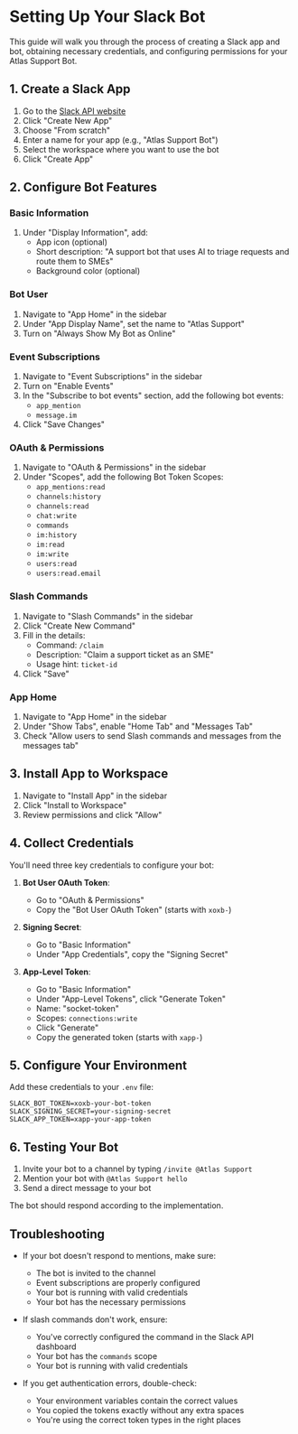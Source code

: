 # Setting Up Your Slack Bot

This guide will walk you through the process of creating a Slack app and bot, obtaining necessary credentials, and configuring permissions for your Atlas Support Bot.

## 1. Create a Slack App

1. Go to the [Slack API website](https://api.slack.com/apps)
2. Click "Create New App"
3. Choose "From scratch"
4. Enter a name for your app (e.g., "Atlas Support Bot")
5. Select the workspace where you want to use the bot
6. Click "Create App"

## 2. Configure Bot Features

### Basic Information
1. Under "Display Information", add:
   - App icon (optional)
   - Short description: "A support bot that uses AI to triage requests and route them to SMEs"
   - Background color (optional)

### Bot User
1. Navigate to "App Home" in the sidebar
2. Under "App Display Name", set the name to "Atlas Support"
3. Turn on "Always Show My Bot as Online"

### Event Subscriptions
1. Navigate to "Event Subscriptions" in the sidebar
2. Turn on "Enable Events"
3. In the "Subscribe to bot events" section, add the following bot events:
   - `app_mention`
   - `message.im`
4. Click "Save Changes"

### OAuth & Permissions
1. Navigate to "OAuth & Permissions" in the sidebar
2. Under "Scopes", add the following Bot Token Scopes:
   - `app_mentions:read`
   - `channels:history`
   - `channels:read`
   - `chat:write`
   - `commands`
   - `im:history`
   - `im:read`
   - `im:write`
   - `users:read`
   - `users:read.email`

### Slash Commands
1. Navigate to "Slash Commands" in the sidebar
2. Click "Create New Command"
3. Fill in the details:
   - Command: `/claim`
   - Description: "Claim a support ticket as an SME"
   - Usage hint: `ticket-id`
4. Click "Save"

### App Home
1. Navigate to "App Home" in the sidebar
2. Under "Show Tabs", enable "Home Tab" and "Messages Tab"
3. Check "Allow users to send Slash commands and messages from the messages tab"

## 3. Install App to Workspace

1. Navigate to "Install App" in the sidebar
2. Click "Install to Workspace"
3. Review permissions and click "Allow"

## 4. Collect Credentials

You'll need three key credentials to configure your bot:

1. **Bot User OAuth Token**:
   - Go to "OAuth & Permissions"
   - Copy the "Bot User OAuth Token" (starts with `xoxb-`)

2. **Signing Secret**:
   - Go to "Basic Information"
   - Under "App Credentials", copy the "Signing Secret"

3. **App-Level Token**:
   - Go to "Basic Information"
   - Under "App-Level Tokens", click "Generate Token"
   - Name: "socket-token"
   - Scopes: `connections:write`
   - Click "Generate"
   - Copy the generated token (starts with `xapp-`)

## 5. Configure Your Environment

Add these credentials to your `.env` file:

```
SLACK_BOT_TOKEN=xoxb-your-bot-token
SLACK_SIGNING_SECRET=your-signing-secret
SLACK_APP_TOKEN=xapp-your-app-token
```

## 6. Testing Your Bot

1. Invite your bot to a channel by typing `/invite @Atlas Support`
2. Mention your bot with `@Atlas Support hello`
3. Send a direct message to your bot

The bot should respond according to the implementation.

## Troubleshooting

- If your bot doesn't respond to mentions, make sure:
  - The bot is invited to the channel
  - Event subscriptions are properly configured
  - Your bot is running with valid credentials
  - Your bot has the necessary permissions

- If slash commands don't work, ensure:
  - You've correctly configured the command in the Slack API dashboard
  - Your bot has the `commands` scope
  - Your bot is running with valid credentials

- If you get authentication errors, double-check:
  - Your environment variables contain the correct values
  - You copied the tokens exactly without any extra spaces
  - You're using the correct token types in the right places 